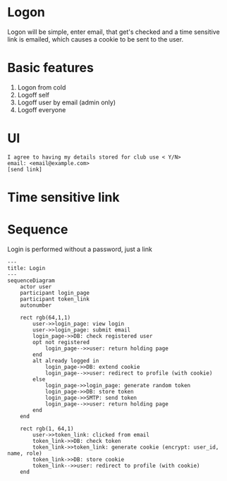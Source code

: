 # Logon

Logon will be simple, enter email, that get's checked and a time sensitive link is emailed, which causes a cookie to be sent to the user.

# Basic features

1. Logon from cold
2. Logoff self
3. Logoff user by email (admin only)
4. Logoff everyone

# UI

```text
I agree to having my details stored for club use < Y/N>
email: <email@example.com>
[send link]
```

# Time sensitive link

# Sequence

Login is performed without a password, just a link

```mermaid
---
title: Login
---
sequenceDiagram
    actor user
    participant login_page
    participant token_link
    autonumber

    rect rgb(64,1,1)
        user->>login_page: view login
        user->>login_page: submit email
        login_page->>DB: check registered user
        opt not registered
            login_page-->>user: return holding page
        end
        alt already logged in
            login_page->>DB: extend cookie
            login_page-->>user: redirect to profile (with cookie)
        else
            login_page->>login_page: generate random token
            login_page->>DB: store token
            login_page->>SMTP: send token
            login_page-->>user: return holding page
        end
    end

    rect rgb(1, 64,1)
        user->>token_link: clicked from email
        token_link->>DB: check token
        token_link->>token_link: generate cookie (encrypt: user_id, name, role)
        token_link->>DB: store cookie
        token_link-->>user: redirect to profile (with cookie)
    end
```
